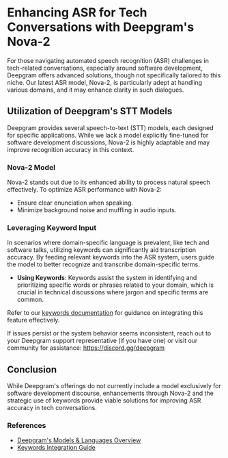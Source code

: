 # Enhancing ASR for Tech Conversations with Deepgram's Nova-2

For those navigating automated speech recognition (ASR) challenges in tech-related conversations, especially around software development, Deepgram offers advanced solutions, though not specifically tailored to this niche. Our latest ASR model, Nova-2, is particularly adept at handling various domains, and it may enhance clarity in such dialogues. 

## Utilization of Deepgram's STT Models

Deepgram provides several speech-to-text (STT) models, each designed for specific applications. While we lack a model explicitly fine-tuned for software development discussions, Nova-2 is highly adaptable and may improve recognition accuracy in this context.

### Nova-2 Model
Nova-2 stands out due to its enhanced ability to process natural speech effectively. To optimize ASR performance with Nova-2:
- Ensure clear enunciation when speaking.
- Minimize background noise and muffling in audio inputs. 

### Leveraging Keyword Input
In scenarios where domain-specific language is prevalent, like tech and software talks, utilizing keywords can significantly aid transcription accuracy. By feeding relevant keywords into the ASR system, users guide the model to better recognize and transcribe domain-specific terms.

- **Using Keywords**: Keywords assist the system in identifying and prioritizing specific words or phrases related to your domain, which is crucial in technical discussions where jargon and specific terms are common.

Refer to our [keywords documentation](https://developers.deepgram.com/docs/keywords) for guidance on integrating this feature effectively.

If issues persist or the system behavior seems inconsistent, reach out to your Deepgram support representative (if you have one) or visit our community for assistance: https://discord.gg/deepgram

## Conclusion
While Deepgram's offerings do not currently include a model exclusively for software development discourse, enhancements through Nova-2 and the strategic use of keywords provide viable solutions for improving ASR accuracy in tech conversations.

### References
- [Deepgram's Models & Languages Overview](https://developers.deepgram.com/docs/models-languages-overview#nova-2)
- [Keywords Integration Guide](https://developers.deepgram.com/docs/keywords)